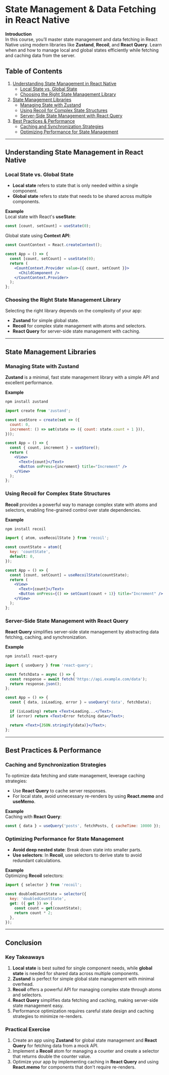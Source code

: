 
# State Management & Data Fetching in React Native

**Introduction**  
In this course, you’ll master state management and data fetching in React Native using modern libraries like **Zustand**, **Recoil**, and **React Query**. Learn when and how to manage local and global states efficiently while fetching and caching data from the server.

## Table of Contents  
1. [Understanding State Management in React Native](#understanding-state-management-in-react-native)  
    - [Local State vs. Global State](#local-state-vs-global-state)  
    - [Choosing the Right State Management Library](#choosing-the-right-state-management-library)  
2. [State Management Libraries](#state-management-libraries)  
    - [Managing State with Zustand](#managing-state-with-zustand)  
    - [Using Recoil for Complex State Structures](#using-recoil-for-complex-state-structures)  
    - [Server-Side State Management with React Query](#server-side-state-management-with-react-query)  
3. [Best Practices & Performance](#best-practices--performance)  
    - [Caching and Synchronization Strategies](#caching-and-synchronization-strategies)  
    - [Optimizing Performance for State Management](#optimizing-performance-for-state-management)  

---

## Understanding State Management in React Native

### Local State vs. Global State
- **Local state** refers to state that is only needed within a single component.
- **Global state** refers to state that needs to be shared across multiple components.

**Example**  
Local state with React's **useState**:  
```jsx
const [count, setCount] = useState(0);
```

Global state using **Context API**:  
```jsx
const CountContext = React.createContext();

const App = () => {
  const [count, setCount] = useState(0);
  return (
    <CountContext.Provider value={{ count, setCount }}>
      <ChildComponent />
    </CountContext.Provider>
  );
};
```

### Choosing the Right State Management Library
Selecting the right library depends on the complexity of your app:
- **Zustand** for simple global state.
- **Recoil** for complex state management with atoms and selectors.
- **React Query** for server-side state management with caching.

---

## State Management Libraries

### Managing State with Zustand
**Zustand** is a minimal, fast state management library with a simple API and excellent performance.

**Example**  
```bash
npm install zustand
```

```jsx
import create from 'zustand';

const useStore = create(set => ({
  count: 0,
  increment: () => set(state => ({ count: state.count + 1 })),
}));

const App = () => {
  const { count, increment } = useStore();
  return (
    <View>
      <Text>{count}</Text>
      <Button onPress={increment} title="Increment" />
    </View>
  );
};
```

### Using Recoil for Complex State Structures
**Recoil** provides a powerful way to manage complex state with atoms and selectors, enabling fine-grained control over state dependencies.

**Example**  
```bash
npm install recoil
```

```jsx
import { atom, useRecoilState } from 'recoil';

const countState = atom({
  key: 'countState',
  default: 0,
});

const App = () => {
  const [count, setCount] = useRecoilState(countState);
  return (
    <View>
      <Text>{count}</Text>
      <Button onPress={() => setCount(count + 1)} title="Increment" />
    </View>
  );
};
```

### Server-Side State Management with React Query
**React Query** simplifies server-side state management by abstracting data fetching, caching, and synchronization.

**Example**  
```bash
npm install react-query
```

```jsx
import { useQuery } from 'react-query';

const fetchData = async () => {
  const response = await fetch('https://api.example.com/data');
  return response.json();
};

const App = () => {
  const { data, isLoading, error } = useQuery('data', fetchData);

  if (isLoading) return <Text>Loading...</Text>;
  if (error) return <Text>Error fetching data</Text>;

  return <Text>{JSON.stringify(data)}</Text>;
};
```

---

## Best Practices & Performance

### Caching and Synchronization Strategies
To optimize data fetching and state management, leverage caching strategies:
- Use **React Query** to cache server responses.
- For local state, avoid unnecessary re-renders by using **React.memo** and **useMemo**.

**Example**  
Caching with **React Query**:  
```jsx
const { data } = useQuery('posts', fetchPosts, { cacheTime: 10000 });
```

### Optimizing Performance for State Management
- **Avoid deep nested state**: Break down state into smaller parts.
- **Use selectors**: In **Recoil**, use selectors to derive state to avoid redundant calculations.

**Example**  
Optimizing **Recoil** selectors:
```jsx
import { selector } from 'recoil';

const doubledCountState = selector({
  key: 'doubledCountState',
  get: ({ get }) => {
    const count = get(countState);
    return count * 2;
  },
});
```

---

## Conclusion

### Key Takeaways  
1. **Local state** is best suited for single component needs, while **global state** is needed for shared data across multiple components.  
2. **Zustand** is perfect for simple global state management with minimal overhead.  
3. **Recoil** offers a powerful API for managing complex state through atoms and selectors.  
4. **React Query** simplifies data fetching and caching, making server-side state management easy.  
5. Performance optimization requires careful state design and caching strategies to minimize re-renders.

### Practical Exercise  
1. Create an app using **Zustand** for global state management and **React Query** for fetching data from a mock API.  
2. Implement a **Recoil** atom for managing a counter and create a selector that returns double the counter value.  
3. Optimize your app by implementing caching in **React Query** and using **React.memo** for components that don't require re-renders.
